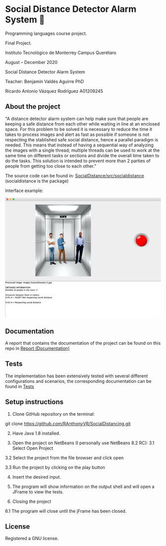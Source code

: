 # Social Distance Detector Alarm System 🦠

Programming languages course project.

Final Project.

Instituto Tecnológico de Monterrey Campus Querétaro

August – December 2020

Social Distance Detector Alarm System

Teacher: Benjamín Valdés Aguirre PhD

Ricardo Antonio Vázquez Rodríguez 
A01209245

## About the project

"A distance detector alarm system can help make sure that people are keeping a safe distance from each other while waiting in line at an enclosed space. For this problem to be solved it is necessary to reduce the time it takes to process images and alert as fast as possible if someone is not respecting the stablished safe social distance, hence a parallel paradigm is needed. This means that instead of having a sequential way of analyzing the images with a single thread; multiple threads can be used to work at the same time on different tasks or sections and divide the overall time taken to do the tasks. This solution is intended to prevent more than 2 parties of people from getting too close to each other."

The source code can be found in: [SocialDistance/src/socialdistance](https://github.com/RAnthonyVR/SocialDistancing/tree/master/SocialDistance/src/socialdistance/images) (socialdistance is the package)

Interface example:

![people close in an elevator example](https://github.com/RAnthonyVR/SocialDistancing/blob/master/Images%20examples%20for%20README/Elevator.png)

## Documentation

A report that contains the documentation of the project can be found on this repo in [Report (Documentation)](https://github.com/RAnthonyVR/SocialDistancing/blob/master/Report%20(Documentation)/Report.pdf)

## Tests

The implementation has been extensively tested with several different configurations and scenarios, the corresponding documentation can be found in [Tests](https://github.com/RAnthonyVR/SocialDistancing/tree/master/Tests)

## Setup instructions

1.	Clone GitHub repository on the terminal:

  git clone https://github.com/RAnthonyVR/SocialDistancing.git

2.	Have Java 1.8 installed.

3.	Open the project on NetBeans (I personally use NetBeans 8.2 RC):
  3.1 Select Open Project
 
  3.2 Select the project from the file browser and click open
 
  3.3 Run the project by clicking on the play button

4.	Insert the desired input.

5.	The program will show information on the output shell and will open a JFrame to view the tests.

6.	Closing the project

  6.1 The program will close until the jFrame has been closed.

## License

Registered a GNU license.
